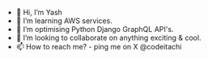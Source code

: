 - 👋 Hi, I’m Yash
- 👀 I’m learning AWS services. 
- 🌱 I’m optimising Python Django GraphQL API's.
- 💞️ I’m looking to collaborate on anything exciting & cool.
- 📫 How to reach me? - ping me on X @codeitachi

<!---
yashgkar/yashgkar is a ✨ special ✨ repository because its `README.md` (this file) appears on your GitHub profile.
You can click the Preview link to take a look at your changes.
--->
